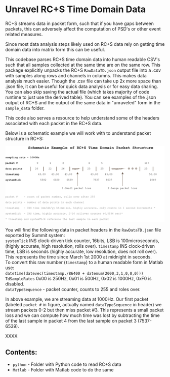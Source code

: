 Unravel RC+S Time Domain Data
==========================

RC+S streams data in packet form, such that if you have gaps between packets, this can adversely affect the computation of PSD's or other event related measures.   
  
Since most data analysis steps likely used on RC+S data rely on getting time domain data into matrix form this can be useful. 

This codebase parses RC+S time domain data into human readable CSV's such that all samples collected at the same time are on the same row. This package explicitly unpacks the RC+S `RawDataTD.json` output file into a .csv with samples along rows and channels in columns. This makes data analysis much easier. Though the .csv file can take up 2x more space than .json file, it can be useful for quick data analysis or for easy data sharing. You can also skip saving the actual file (which takes majority of code runtime to just use the derived table). You can see examples of the .json output of RC+S and the output of the same data in "unraveled" form in the `sample_data` folder.   
  
This code also serves a resource to help understand some of the headers associated with each packet in the RC+S data. 
  
Below is a schematic example we will work with to understand packet structure in RC+S: 

![RC+S schematics](figures/packet-loss.jpg)

You will find the following data in packet headers in the `RawDataTD.json` file exported by Summit system:  
`systemTick` INS clock-driven tick counter, 16bits, LSB is 100microseconds, (highly accurate, high resolution, rolls over). 
`timestamp`  INS clock-driven time, LSB is seconds (highly accurate, low resolution, does not roll over). This represents the time since March 1st 2000 at midnight in seconds.   
To convert this raw number (`timestamp`) to a human readable form in Matlab use:   
`datetime(datevec(timestamp./86400 + datenum(2000,3,1,0,0,0)))`     
`TdSampleRates`  0x00 is 250Hz, 0x01 is 500Hz, 0x02 is 1000Hz, 0xF0 is disabled.  
`dataTypeSequence` - packet counter, counts to 255 and roles over.  

In above example, we are streaming data at 1000Hz. Our first packet (labeled `packet #` in figure, actually named `dataTypeSequence` in header) we stream packets 0-2 but then miss packet #3. This represents a small packet loss and we can compute how much time was lost by subtracting the time of the last sample in packet 4 from the last sample on packet 3 (7537-6539). 

XXXX 



Contents: 
-------------

* `python`    - Folder with Python code to read RC+S data 
* `Matlab` - Folder with Matlab code to do the same 



